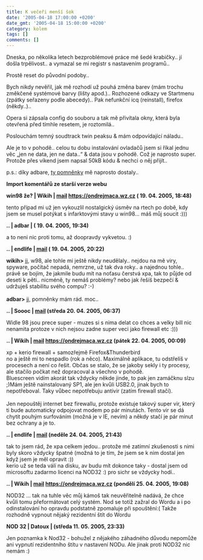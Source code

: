 ```yaml
---
title: K večeři menší šok
date: '2005-04-18 17:00:00 +0200'
date_gmt: '2005-04-18 15:00:00 +0200'
category: kolem
tags: []
comments: []
---
```

<p>Dneska, po několika letech bezproblémové práce mé šedé krabičky.. jí došla
trpělivost.. a vymazal se mi registr s nastavením programů..</p>
<p>Prostě reset do původní podoby..</p>
<p>Bych nikdy nevěřil, jak mě rozhodí už pouhá změna barev (mám trochu změkčené
systémové barvy (lišty apod.).. Rozhozené odkazy ve Startmenu (zpátky seřazeny
podle abecedy).. Pak nefunkční icq (reinstall), firefox (někdy..)..</p>
<p>Opera si zápsala config do souboru a tak mě přivítala okny, která byla otevřená
před tímhle resetem, je roztomilá..</p>
<p>Poslouchám temný soudtrack twin peaksu &amp; mám odpovídající náladu..</p>
<p>Ale je to v pohodě.. celou tu dobu instalování ovladačů jsem si říkal jednu
věc &bdquo;jen ne data, jen ne data..&ldquo; &amp; data jsou v pohodě. Což je naprosto
super. Protože přes víkend jsem napsal 50kB kódu &amp; nechci o něj přijít..</p>
<p>p.s.: díky adbare, <a href="https://adbar.bloguje.cz/0504archiv.php#136796">ty pomněnky</a>
mě naprosto dostaly..</p>
<div class="import-komentaru">
<p><strong>Import komentářů ze starší verze webu</strong></p>
<div class="comment">
<p style="font-weight:bold"><span class="compredmet">win98 že?</span> | <span class="comname">Wikih</span> |  <a href="mailto:ondrejmaca@centrum.cz">mail</a>  <a href="https://ondrejmaca.wz.cz">https://ondrejmaca.wz.cz</a> (&nbsp;19.&nbsp;04.&nbsp;2005,&nbsp;18:48)</p>
<p>tento případ mi už jen vykouzlil nostalgický úsměv na rtech po době, kdy jsem se musel potýkat s infarktovými stavy u win98... máš můj soucit :))) </p>
</div>
<div class="comment">
<p style="font-weight:bold"><span class="compredmet">..</span> | <span class="comname">adbar</span> | (&nbsp;19.&nbsp;04.&nbsp;2005,&nbsp;19:34)</p>
<p>a to neni nic proti tomu, až doopravdy vykvetou. :) </p>
</div>
<div class="comment">
<p style="font-weight:bold"><span class="compredmet">..</span> | <span class="comname">endlife</span> |  <a href="mailto:jan.martinek@post.cz">mail</a> (&nbsp;19.&nbsp;04.&nbsp;2005,&nbsp;20:22)</p>
<p><strong>wikih&gt;</strong> jj, w98, ale tohle mi ještě nikdy neudělaly.. nejdou na mě viry, spyware, počítač nepadá, nemrzne, už tak dva roky.. a najednou tohle.. <br> právě se bojím, že jakmile budu mít na noťasu čerstvá xpa, tak to půjde od deseti k pěti.. nicméně, ty nemáš problémy? nebo jak řešíš bezpečí &amp; udržuješ stabilitu svého compu? :-) <br>  <br> <strong>adbar&gt;</strong> jj, pomněnky mám rád. moc.. </p>
</div>
<div class="comment">
<p style="font-weight:bold"><span class="compredmet">..</span> | <span class="comname">Soooc</span> |  <a href="mailto:xsoc@post.cz">mail</a> (středa&nbsp;20.&nbsp;04.&nbsp;2005,&nbsp;06:37)</p>
<p>Widle 98 jsou prece super - muzes si s nima delat co chces a velky bill nic nenamita protoze v nich nejsou zadne super veci jako firewall etc :))) </p>
</div>
<div class="comment">
<p style="font-weight:bold"><span class="compredmet">..</span> | <span class="comname">Wikih</span> |  <a href="mailto:ondrejmaca@centrum.cz">mail</a>  <a href="https://ondrejmaca.wz.cz">https://ondrejmaca.wz.cz</a> (pátek&nbsp;22.&nbsp;04.&nbsp;2005,&nbsp;00:09)</p>
<p>xp + kerio firewall + samozřejmě Firefox&amp;Thunderbird <br> no a ještě mi to nespadlo (rok a něco). Maximálně aplikace, tu odstřelíš v procesech a není co řešit. Občas se stalo, že se jakoby sekly i ty procesy, ale stačilo počkat než dopracoval a všechno v pohodě.  <br> Bluescreen vidím akorát tak vždycky někde jinde, to pak jen zamáčknu slzu ;)Mám ještě nainstalovaný SP1, ale jen kvůli USB2.0, jinak bych to nepotřeboval. Taky vůbec nepotřebuju antivir (zatím firewall stačí). <br>  <br> Jen nepouštěj internet bez firewallu, protože existuje takový super vir, který ti bude automaticky odpojovat modem po pár minutách. Tento vir se dá chytit pouhým surfováním (možná je v IE, nevím) a někdy stačí je pár minut bez ochrany a je to. </p>
</div>
<div class="comment">
<p style="font-weight:bold"><span class="compredmet">..</span> | <span class="comname">endlife</span> |  <a href="mailto:jan.martinek@post.cz">mail</a> (neděle&nbsp;24.&nbsp;04.&nbsp;2005,&nbsp;21:43)</p>
<p>tak to jsem rád, že xpa celkem jedou.. protože mé zatímní zkušenosti s nimi byly skoro vždycky špatné (možná to je tím, že jsem se k nim dostal jen když jsem je měl opravit :)) <br> kerio už se teda válí na disku, av budu mít dokonce taky - dostal jsem od microsoftu zadarmo licenci na NOD32 :) pro sichr se vždycky hodí.. </p>
</div>
<div class="comment">
<p style="font-weight:bold"><span class="compredmet">..</span> | <span class="comname">Wikih</span> |  <a href="mailto:ondrejmaca@centrum.cz">mail</a>  <a href="https://ondrejmaca.wz.cz">https://ondrejmaca.wz.cz</a> (pondělí&nbsp;25.&nbsp;04.&nbsp;2005,&nbsp;19:08)</p>
<p>NOD32 ... tak na tuhle věc můj kámoš tak neuvěřitelně nadává, že chce kvůli tomu přeformátovat celý systém. Nod se totiž zažral do Wordu a i po odinstalování ho opravdu podstatně zpomaluje při spouštění:( Takže rozhodně vypnout nějaký rezidentní štít do Wordu </p>
</div>
<div class="comment">
<p style="font-weight:bold"><span class="compredmet">NOD 32</span> | <span class="comname">Datoux</span> | (středa&nbsp;11.&nbsp;05.&nbsp;2005,&nbsp;23:33)</p>
<p>Jen poznamka k Nod32 - bohužel z nějakého záhadného důvodu nepomůže ani vypnutí rezidentního štítu v nastavení NODu. Ale jinak proti NOD32 nic nemám :) </p>
</div>
</div>
